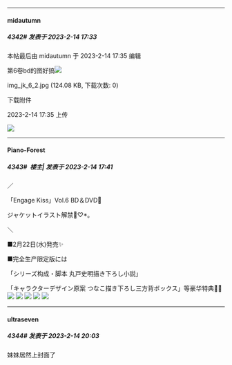 
*****

####  midautumn  
##### 4342#       发表于 2023-2-14 17:33

 本帖最后由 midautumn 于 2023-2-14 17:35 编辑 

第6卷bd的图好搞<img src="https://static.saraba1st.com/image/smiley/face2017/066.png" referrerpolicy="no-referrer">

img_jk_6_2.jpg
(124.08 KB, 下载次数: 0)

下载附件

2023-2-14 17:35 上传

<img src="https://img.saraba1st.com/forum/202302/14/173514n7ojn77kx7nnilzx.jpg" referrerpolicy="no-referrer">

*****

####  Piano-Forest  
##### 4343#         楼主| 发表于 2023-2-14 17:41

／

「Engage Kiss」Vol.6 BD＆DVD📀

ジャケットイラスト解禁👗♡*｡

＼

■2月22日(水)発売✨

■完全生产限定版には

「シリーズ构成・脚本 丸戸史明描き下ろし小説」

「キャラクターデザイン原案 つなこ描き下ろし三方背ボックス」等豪华特典🍫💝
<img src="https://p.sda1.dev/9/4b9d48db20367a99cfc325de4539cee9/20230214_173926.jpg" referrerpolicy="no-referrer">
<img src="https://p.sda1.dev/9/404accfa1041f2fdfe48166a29fff5d3/img_jk_6_1.jpg" referrerpolicy="no-referrer">
<img src="https://p.sda1.dev/9/8ca9828abe0afc3efff071af6c46ea94/img_jk_6_2.jpg" referrerpolicy="no-referrer">
<img src="https://p.sda1.dev/9/f34bcd98d0969e258a85e1f748982e44/img_jk_6_3.jpg" referrerpolicy="no-referrer">
<img src="https://p.sda1.dev/9/f0e88930eae506c95701e3f3bdd6a36b/img_jk_6_4.jpg" referrerpolicy="no-referrer">


*****

####  ultraseven  
##### 4344#       发表于 2023-2-14 20:03

妹妹居然上封面了

